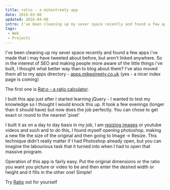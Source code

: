 ```yaml
---
title: ratio - a mikestreety app
date: 2016-03-08
updated: 2016-04-08
intro: I've been cleaning up my sever space recently and found a few apps i've made that i may have tweeted about before, but aren't linked anywhere. So in the interest ...
tags:
 - Web
 - Projects
---
```


<p>I've been cleaning up my sever space recently and found a few apps i've made that i may have tweeted about before, but aren't linked anywhere. So in the interest of SEO and making people more aware of the little things i've built, I thought what better way than to blog about them? I've also moved them all to my apps directory - <a href="http://apps.mikestreety.co.uk/">apps.mikestreety.co.uk</a>&nbsp;(yes - a nicer index page is coming)</p>

<p>The first one is <a title="Ratio calculator" href="http://apps.mikestreety.co.uk/ratio/">Rat:o - a ratio calculator</a>.</p>





<p>I built this app just after I started learning jQuery - I wanted to test my knowledge so I thought I would knock this up. It took a few evenings (longer than it should have) but now does the job perfectly. You can chose to get exact or round to the nearest 'pixel'</p>





<p>I built it as on a day to day basis in my job, I am <a href="http://apps.mikestreety.co.uk/ratio/">resizing images</a>&nbsp;or youtube videos and such and to do this, I found myself opening photoshop, making a new file the size of the original and then going to Image -&gt; Resize. This technique didn't really matter if I had Photoshop already open, but you can imagine the labourious task that it turned into when I had to open that massive program.</p>





<p>Operation of this app is&nbsp;fairly&nbsp;easy. Put the original dimensions or the ratio you want you picture or video to be and then enter the desired width or height and it fills in the other one! Simple!</p>





<p>Try <a href="http://apps.mikestreety.co.uk/ratio/">Ratio</a> out for yourself</p>